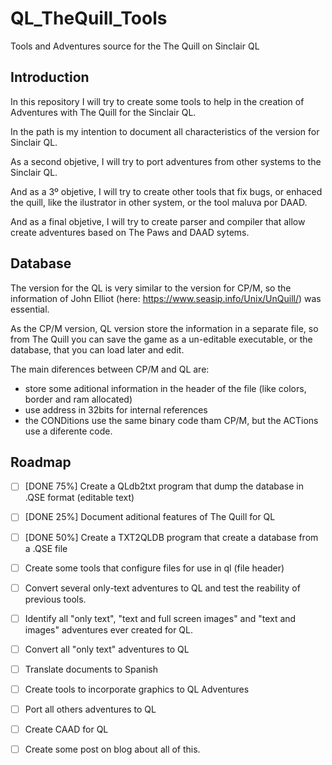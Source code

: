 # QL_TheQuill_Tools
Tools and Adventures source for the The Quill on Sinclair QL

## Introduction
In this repository I will try to create some tools to help in the creation of Adventures with The Quill for the Sinclair QL.

In the path is my intention to document all characteristics of the version for Sinclair QL.

As a second objetive, I will try to port adventures from other systems to the Sinclair QL.

And as a 3º objetive, I will try to create other tools that fix bugs, or enhaced the quill, like the ilustrator in other system, or the tool maluva por DAAD.

And as a final objetive, I will try to create parser and compiler that allow create adventures based on The Paws and DAAD sytems.

## Database

The version for the QL is very similar to the version for CP/M, so the information of John Elliot (here: https://www.seasip.info/Unix/UnQuill/) was essential.

As the CP/M version, QL version store the information in a separate file, so from The Quill you can save the game as a un-editable executable, or the database, that you can load later and edit.

The main diferences between CP/M and QL are:
* store some aditional information in the header of the file (like colors, border and ram allocated)
* use address in 32bits for internal references
* the CONDitions use the same binary code tham CP/M, but the ACTions use a diferente code.

## Roadmap
- [ ] [DONE 75%] Create a QLdb2txt program that dump the database in .QSE format (editable text)
- [ ] [DONE 25%] Document aditional features of The Quill for QL
- [ ] [DONE 50%] Create a TXT2QLDB program that create a database from a .QSE file


- [ ] Create some tools that configure files for use in ql (file header)
- [ ] Convert several only-text adventures to QL and test the reability of previous tools.
- [ ] Identify all "only text", "text and full screen images" and "text and images" adventures ever created for QL.
- [ ] Convert all "only text" adventures to QL
- [ ] Translate documents to Spanish
- [ ] Create tools to incorporate graphics to QL Adventures
- [ ] Port all others adventures to QL
- [ ] Create CAAD for QL
- [ ] Create some post on blog about all of this.

